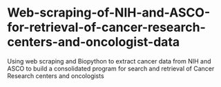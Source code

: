 # Web-scraping-of-NIH-and-ASCO-for-retrieval-of-cancer-research-centers-and-oncologist-data
Using web scraping and Biopython to extract cancer data from NIH and ASCO to build a consolidated program for search and retrieval of Cancer Research centers and oncologists
